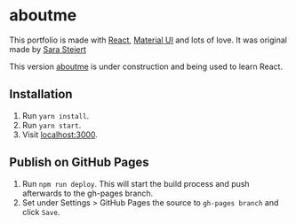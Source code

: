 # aboutme

This portfolio is made with [React](https://github.com/facebook/react), [Material UI](https://github.com/callemall/material-ui) and lots of love.
It was original made by [Sara Steiert](https://github.com/salomonelli/)

This version [aboutme](https://wasjnr.github.io/aboutme/) is under construction and being used to learn React.

## Installation

1. Run `yarn install`.
2. Run `yarn start`.
3. Visit [localhost:3000](http://localhost:3000).


## Publish on GitHub Pages

1. Run `npm run deploy`. This will start the build process and push afterwards to the gh-pages branch.
2. Set under Settings > GitHub Pages the source to `gh-pages branch` and click `Save`.

